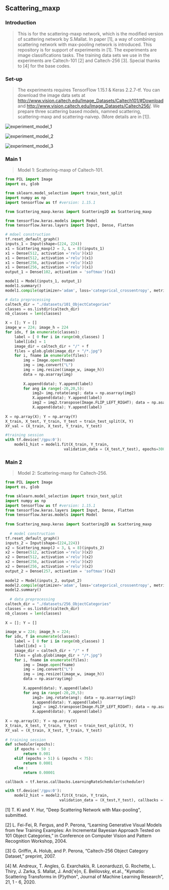 ## Scattering_maxp

### Introduction
> This is for the scattering-maxp network, which is the modified version of scattering network by S.Mallat. In paper [1], a way of combining scattering network with max-pooling network is introduced. This repository is for support of experiments in [1]. The experiments are image classifications tasks. The training data sets we use in the experiments are Caltech-101 [2] and Caltech-256 [3]. Special thanks to [4] for the base codes.


### Set-up 
> The experiments requires TensorFlow 1.15.1 & Keras 2.2.7-tf. You can download the image data sets at http://www.vision.caltech.edu/Image_Datasets/Caltech101/#Download
and http://www.vision.caltech.edu/Image_Datasets/Caltech256/. We prepare three scattering based models, namned scattering, scattering-maxp and scattering-naivep. (More details are in [1]).

![experiment_model_1](https://user-images.githubusercontent.com/55676509/100437400-0802a580-30e4-11eb-821d-e6fd223821a9.png)

![experiment_model_2](https://user-images.githubusercontent.com/55676509/100437431-1650c180-30e4-11eb-8a1a-a4957d9ba7bc.png)

![experiment_model_3](https://user-images.githubusercontent.com/55676509/100437445-19e44880-30e4-11eb-9fb0-4ae145a6cbd8.png)




### Main 1
> Model 1: Scattering-maxp of Caltech-101.

```python
from PIL import Image
import os, glob

from sklearn.model_selection import train_test_split
import numpy as np
import tensorflow as tf #version: 1.15.1

from Scattering_maxp.keras import Scattering2D as Scattering_maxp

from tensorflow.keras.models import Model
from tensorflow.keras.layers import Input, Dense, Flatten

# mdoel construction
tf.reset_default_graph()
inputs_1 = Input(shape=(224, 224))
x1 = Scattering_maxp(J = 3, L = 8)(inputs_1)
x1 = Dense(512, activation ='relu')(x1)
x1 = Dense(512, activation ='relu')(x1)
x1 = Dense(256, activation ='relu')(x1)
x1 = Dense(256, activation ='relu')(x1)
output_1 = Dense(102, activation = 'softmax')(x1)

model1 = Model(inputs_1, output_1)
model1.summary()
model1.compile(optimizer='adam', loss='categorical_crossentropy', metrics=['accuracy'])

# data preprocessing
caltech_dir = "./datasets/101_ObjectCategories"
classes = os.listdir(caltech_dir)
nb_classes = len(classes)

X = []; Y = []
image_w = 224; image_h = 224
for idx, f in enumerate(classes):
    label = [ 0 for i in range(nb_classes) ]
    label[idx] = 1
    image_dir = caltech_dir + "/" + f
    files = glob.glob(image_dir + "/*.jpg")
    for i, fname in enumerate(files):
        img = Image.open(fname)
        img = img.convert("L")
        img = img.resize((image_w, image_h))        
        data = np.asarray(img)
        
        X.append(data); Y.append(label)
        for ang in range(-20,20,5):
            img2= img.rotate(ang); data = np.asarray(img2)
            X.append(data); Y.append(label)
            img2 = img2.transpose(Image.FLIP_LEFT_RIGHT); data = np.asarray(img2)
            X.append(data); Y.append(label)
            
X = np.array(X); Y = np.array(Y)
X_train, X_test, Y_train, Y_test = train_test_split(X, Y)
XY_val = (X_train, X_test, Y_train, Y_test)

#training session
with tf.device('/gpu:0'):
    model1_hist = model1.fit(X_train, Y_train, 
                          validation_data = (X_test,Y_test), epochs=300, batch_size=256)

```




### Main 2
> Model 2: Scattering-maxp for Caltech-256.


```python
from PIL import Image
import os, glob

from sklearn.model_selection import train_test_split
import numpy as np
import tensorflow as tf #version: 1.15.1
from tensorflow.keras.layers import Input, Dense, Flatten 
from tensorflow.keras.models import Model
  
from Scattering_maxp.keras import Scattering2D as Scattering_maxp
  
  # model construction
tf.reset_default_graph()
inputs_2 = Input(shape=(224,224))
x2 = Scattering_maxp(J = 3, L = 8)(inputs_2)
x2 = Dense(512, activation ='relu')(x2)
x2 = Dense(512, activation ='relu')(x2)
x2 = Dense(256, activation ='relu')(x2)
x2 = Dense(256, activation ='relu')(x2)
output_2 = Dense(257, activation = 'softmax')(x2)
  
model2 = Model(inputs_2, output_2)
model2.compile(optimizer='adam', loss='categorical_crossentropy', metrics=['accuracy'])
model2.summary()
 
  # data preprocessing
caltech_dir = "./datasets/256_ObjectCategories"
classes = os.listdir(caltech_dir)
nb_classes = len(classes)
  
X = []; Y = []

image_w = 224; image_h = 224;
for idx, f in enumerate(classes):
    label = [ 0 for i in range(nb_classes) ]
    label[idx] = 1
    image_dir = caltech_dir + "/" + f
    files = glob.glob(image_dir + "/*.jpg")
    for i, fname in enumerate(files):
        img = Image.open(fname)
        img = img.convert("L")
        img = img.resize((image_w, image_h))        
        data = np.asarray(img)
        
        X.append(data); Y.append(label)
        for ang in range(-20,20,5):
            img2= img.rotate(ang); data = np.asarray(img2)
            X.append(data); Y.append(label)
            img2 = img2.transpose(Image.FLIP_LEFT_RIGHT); data = np.asarray(img2)
            X.append(data); Y.append(label)
            
X = np.array(X); Y = np.array(Y)
X_train, X_test, Y_train, Y_test = train_test_split(X, Y)
XY_val = (X_train, X_test, Y_train, Y_test)
    
# training session
def scheduler(epochs):
    if epochs < 50 :
        return 0.001
    elif (epochs > 51) & (epochs < 75):
        return 0.0001
    else :
        return 0.00001

callback = tf.keras.callbacks.LearningRateScheduler(scheduler)

with tf.device('/gpu:0'):
    model2_hist = model2.fit(X_train, Y_train, 
                        validation_data = (X_test,Y_test), callbacks =[callback], epochs=200, batch_size=256)
```



[1] T. Ki and Y. Hur, "Deep Scattering Network with Max-pooling", submitted.

[2] L. Fei-Fei, R. Fergus, and P. Perona, “Learning Generative Visual Models from few
Training Examples: An Incremental Bayesian Approach Tested on 101 Object Categories,”
in Conference on Computer Vision and Pattern Recognition Workshop, 2004.

[3] G. Griffin, A. Holub, and P. Perona, “Caltech-256 Object Category Dataset,” preprint,
2007.

[4] M. Andreux, T. Angles, G. Exarchakis, R. Leonarduzzi, G. Rochette, L. Thiry, J. Zarka, S. Mallat, J. And{\'e}n, E. Belilovsky, et.al., "Kymatio: Scattering Transforms in {P}ython", Journal of Machine Learning Research", 21, 1 - 6, 2020.
